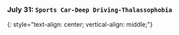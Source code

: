 ### July 31:  **`Sports Car-Deep Driving-Thalassophobia`**
{: style="text-align: center; vertical-align: middle;"}
